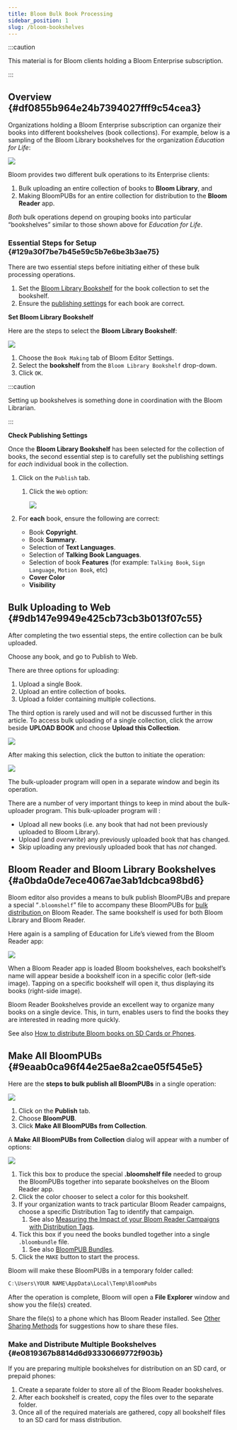 ```yaml
---
title: Bloom Bulk Book Processing
sidebar_position: 1
slug: /bloom-bookshelves
---
```




:::caution

This material is for Bloom clients holding a Bloom Enterprise subscription.

:::




## Overview {#df0855b964e24b7394027fff9c54cea3}


Organizations holding a Bloom Enterprise subscription can organize their books into different bookshelves (book collections). For example, below is a sampling of the Bloom Library bookshelves for the organization _Education for Life_:


![](./bloom-bookshelves.54bb3b72-79f0-4e68-8be6-d44e965671e1.png)


Bloom provides two different bulk operations to its Enterprise clients: 

1. Bulk uploading an entire collection of books to **Bloom Library**, and
2. Making BloomPUBs for an entire collection for distribution to the **Bloom Reader** app.

_Both_ bulk operations depend on grouping books into particular “bookshelves” similar to those shown above for _Education for Life_.


### Essential Steps for Setup {#129a30f7be7b45e59c5b7e6be3b3ae75}


There are two essential steps before initiating either of these bulk processing operations.

1. Set the [Bloom Library Bookshelf](/bloom-bookshelves#8874d41827394c69a5ef00d4508fda2a) for the book collection to set the bookshelf.
2. Ensure the [publishing settings](/bloom-bookshelves#0ef8e2f1272c4ea88040940a6cdcce56) for each book are correct.

**Set Bloom Library Bookshelf**


Here are the steps to select the **Bloom Library Bookshelf**:


![](./bloom-bookshelves.5e121b7d-814d-4834-9931-4a9d7d25d42b.png)

1. Choose the `Book Making` tab of Bloom Editor Settings.
2. Select the **bookshelf** from the `Bloom Library Bookshelf` drop-down.
3. Click `OK`.

:::caution

Setting up bookshelves is something done in coordination with the Bloom Librarian. 

:::




**Check Publishing Settings**


Once the **Bloom Library Bookshelf** has been selected for the collection of books, the second essential step is to carefully set the publishing settings for _each_ individual book in the collection. 

1. Click on the `Publish` tab.
	1. Click the `Web` option:

		![](./bloom-bookshelves.e116ff50-edf9-49bb-a2ac-a09a7b75b49c.png)

2. For **each** book, ensure the following are correct:
	- Book **Copyright**.
	- Book **Summary**.
	- Selection of **Text Languages**.
	- Selection of **Talking Book Languages**.
	- Selection of book **Features** (for example: `Talking Book`, `Sign Language`, `Motion Book`, etc)
	- **Cover Color**
	- **Visibility**

## Bulk Uploading to Web {#9db147e9949e425cb73cb3b013f07c55}


After completing the two essential steps, the entire collection can be bulk uploaded. 


Choose any book, and go to Publish to Web.


There are three options for uploading:

1. Upload a single Book.
2. Upload an entire collection of books.
3. Upload a folder containing multiple collections.

The third option is rarely used and will not be discussed further in this article. To access bulk uploading of a single collection, click the arrow beside **UPLOAD BOOK** and choose **Upload this Collection**.


![](./bloom-bookshelves.59382732-bad0-47ed-8796-17e6cf08db09.png)


After making this selection, click the button to initiate the operation:


![](./bloom-bookshelves.7b599ae1-2b38-42c4-8760-2dfeffb9732c.png)


The bulk-uploader program will open in a separate window and begin its operation. 


There are a number of very important things to keep in mind about the bulk-uploader program. This bulk-uploader program will :

- Upload all new books (i.e. any book that had not been previously uploaded to Bloom Library).
- Upload (and _overwrite_) any previously uploaded book that has changed.
- Skip uploading any previously uploaded book that has _not_ changed.

## Bloom Reader and Bloom Library Bookshelves {#a0bda0de7ece4067ae3ab1dcbca98bd6}


Bloom editor also provides a means to bulk publish BloomPUBs and prepare a special “`.bloomshelf`” file to accompany these BloomPUBs for [bulk distribution ](/BR-distribution)on Bloom Reader. The same bookshelf is used for both Bloom Library and Bloom Reader.


Here again is a sampling of Education for Life’s viewed from the Bloom Reader app:


![](./bloom-bookshelves.ee2b0c52-0319-4060-9106-c1d491ba1812.png)


When a Bloom Reader app is loaded Bloom bookshelves, each bookshelf’s name will appear beside a bookshelf icon in a specific color (left-side image). Tapping on a specific bookshelf will open it, thus displaying its books (right-side image).


Bloom Reader Bookshelves provide an excellent way to organize many books on a single device. This, in turn, enables users to find the books they are interested in reading more quickly.


See also [How to distribute Bloom books on SD Cards or Phones](/BR-distribution).


## Make All BloomPUBs {#9eaab0ca96f44e25ae8a2cae05f545e5}


Here are the **steps to bulk publish all BloomPUBs** in a single operation:


![](./bloom-bookshelves.140a73c7-e15a-4b86-90fa-91e6dac5fd6f.png)

1. Click on the **Publish** tab.
2. Choose **BloomPUB**.
3. Click **Make All BloomPUBs from Collection**.

A **Make All BloomPUBs from Collection** dialog will appear with a number of options:


![](./bloom-bookshelves.5a06535e-96d7-490f-9f74-6862444af239.png)

1. Tick this box to produce the special **.bloomshelf file** needed to group the BloomPUBs together into separate bookshelves on the Bloom Reader app.
2. Click the color chooser to select a color for this bookshelf.
3. If your organization wants to track particular Bloom Reader campaigns, choose a specific Distribution Tag to identify that campaign.
	1. See also [Measuring the Impact of your Bloom Reader Campaigns with Distribution Tags](/bloom-reader-distribution-tags).
4. Tick this box if you need the books bundled together into a single `.bloombundle` file.
	1. See also [BloomPUB Bundles](/bloomPUB-bundles).
5. Click the `MAKE` button to start the process.

Bloom will make these BloomPUBs in a temporary folder called:


```javascript
C:\Users\YOUR NAME\AppData\Local\Temp\BloomPubs
```


After the operation is complete, Bloom will open a **File Explorer** window and show you the file(s) created.


Share the file(s) to a phone which has Bloom Reader installed. See [Other Sharing Methods](/get-books-bloom-reader#e35d8c2330514305aa5622eebaeb57b4) for suggestions how to share these files.


### Make and Distribute Multiple Bookshelves {#e0819367b8814d6d93330669772f903b}


If you are preparing multiple bookshelves for distribution on an SD card, or prepaid phones:

1. Create a separate folder to store all of the Bloom Reader bookshelves.
2. After each bookshelf is created, copy the files over to the separate folder.
3. Once all of the required materials are gathered, copy all bookshelf files to an SD card for mass distribution.
